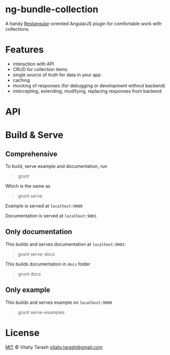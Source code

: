 # ng-bundle-collection

A handy [Restangular](https://github.com/mgonto/restangular)-oriented AngularJS plugin for comfortable work with collections.

# Features

- interaction with API
- CRUD for collection items
- single source of truth for data in your app
- caching
- mocking of responses (for debugging or development without backend)
- intercepting, extending, modifying, replacing responses from backend

# API

# Build & Serve
## Comprehensive
To build, serve example and documentation, run

> grunt

Which is the same as

> grunt serve

Example is served at `localhost:9000`

Documentation is served at `localhost:9001`

## Only documentation

This builds and serves documentation at `localhost:9001`:

> grunt serve-docs

This builds documentation in `docs` folder

> grunt docs

## Only example

This builds and serves example on `localhost:9000`

> grunt serve-examples

# License

[MIT](http://opensource.org/licenses/MIT) © Vitaliy Tarash <vitaliy.tarash@gmail.com>